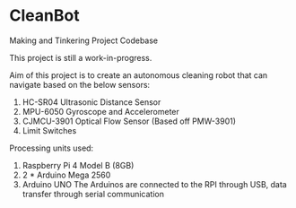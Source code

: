 # CleanBot
Making and Tinkering Project Codebase

This project is still a work-in-progress.

Aim of this project is to create an autonomous cleaning robot that can navigate based on the below sensors:
1. HC-SR04 Ultrasonic Distance Sensor
2. MPU-6050 Gyroscope and Accelerometer
3. CJMCU-3901 Optical Flow Sensor (Based off PMW-3901)
4. Limit Switches

Processing units used:
1. Raspberry Pi 4 Model B (8GB)
2. 2 * Arduino Mega 2560
3. Arduino UNO
The Arduinos are connected to the RPI through USB, data transfer through serial communication

